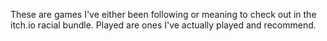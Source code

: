 These are games I've either been following or meaning to check out in the itch.io racial bundle.  Played are ones I've actually played and recommend.
